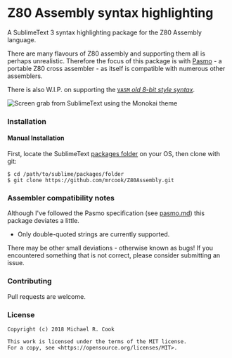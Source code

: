 # Z80 Assembly syntax highlighting

A SublimeText 3 syntax highlighting package for the Z80 Assembly language.

There are many flavours of Z80 assembly and supporting them all is perhaps unrealistic. Therefore the focus of this package is with [Pasmo](http://pasmo.speccy.org/) - a portable Z80 cross assembler - as itself is compatible with numerous other assemblers.

There is also W.I.P. on supporting the [`VASM` _old 8-bit style syntax_](http://sun.hasenbraten.de/vasm/release/vasm_6.html#Oldstyle-Syntax-Module).

![Screen grab from SublimeText using the Monokai theme](https://github.com/mrcook/Z80Assembly/raw/master/images/sublimetext-z80.png)


### Installation

#### Manual Installation

First, locate the SublimeText [packages folder](http://docs.sublimetext.info/en/latest/basic_concepts.html#the-packages-directory) on your OS, then clone with git:

    $ cd /path/to/sublime/packages/folder
    $ git clone https://github.com/mrcook/Z80Assembly.git


### Assembler compatibility notes

Although I've followed the Pasmo specification (see [pasmo.md](https://github.com/mrcook/Z80Assembly/blob/master/docs/pasmo.md)) this package deviates a little.

- Only double-quoted strings are currently supported.

There may be other small deviations - otherwise known as bugs! If you encountered something that is not correct, please consider submitting an issue.


### Contributing

Pull requests are welcome.


### License

```
Copyright (c) 2018 Michael R. Cook

This work is licensed under the terms of the MIT license.
For a copy, see <https://opensource.org/licenses/MIT>.
```
